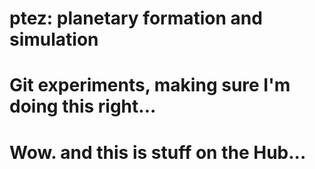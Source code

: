 # ptez: planetary formation and simulation
# Git experiments, making sure I'm doing this right...
#  Wow.  and this is stuff on the Hub...
#
